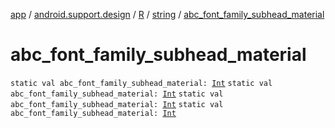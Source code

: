 [app](../../../index.md) / [android.support.design](../../index.md) / [R](../index.md) / [string](index.md) / [abc_font_family_subhead_material](.)

# abc_font_family_subhead_material

`static val abc_font_family_subhead_material: `[`Int`](https://kotlinlang.org/api/latest/jvm/stdlib/kotlin/-int/index.html)
`static val abc_font_family_subhead_material: `[`Int`](https://kotlinlang.org/api/latest/jvm/stdlib/kotlin/-int/index.html)
`static val abc_font_family_subhead_material: `[`Int`](https://kotlinlang.org/api/latest/jvm/stdlib/kotlin/-int/index.html)
`static val abc_font_family_subhead_material: `[`Int`](https://kotlinlang.org/api/latest/jvm/stdlib/kotlin/-int/index.html)